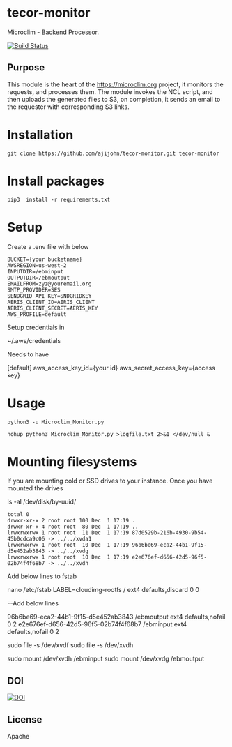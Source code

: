 tecor-monitor
=============

Microclim - Backend Processor.

[![Build Status](https://travis-ci.org/ajijohn/tecor-monitor.svg)](https://travis-ci.org/ajijohn/tecor-monitor)

## Purpose

This module is the heart of the https://microclim.org project, it monitors the requests, and processes
them. The module invokes the NCL script, and then uploads the generated files to S3, on completion, it 
sends an email to the requester with corresponding S3 links.
 
# Installation
```
git clone https://github.com/ajijohn/tecor-monitor.git tecor-monitor
```

# Install packages
```
pip3  install -r requirements.txt 
```
 
# Setup

Create a .env file with below

```
BUCKET={your bucketname}
AWSREGION=us-west-2
INPUTDIR=/ebminput
OUTPUTDIR=/ebmoutput
EMAILFROM=zyz@youremail.org
SMTP_PROVIDER=SES
SENDGRID_API_KEY=SNDGRIDKEY
AERIS_CLIENT_ID=AERIS_CLIENT
AERIS_CLIENT_SECRET=AERIS_KEY
AWS_PROFILE=default
```


Setup credentials in 

~/.aws/credentials

Needs to have 

[default]
aws_access_key_id={your id}
aws_secret_access_key={access key}

# Usage
```
python3 -u Microclim_Monitor.py

nohup python3 Microclim_Monitor.py >logfile.txt 2>&1 </dev/null &
```

# Mounting filesystems

If you are mounting cold or SSD drives to your instance. Once you have mounted the drives

ls -al /dev/disk/by-uuid/
```
total 0
drwxr-xr-x 2 root root 100 Dec  1 17:19 .
drwxr-xr-x 4 root root  80 Dec  1 17:19 ..
lrwxrwxrwx 1 root root  11 Dec  1 17:19 87d0529b-216b-4930-9b54-45b0cdca9c06 -> ../../xvda1
lrwxrwxrwx 1 root root  10 Dec  1 17:19 96b6be69-eca2-44b1-9f15-d5e452ab3843 -> ../../xvdg
lrwxrwxrwx 1 root root  10 Dec  1 17:19 e2e676ef-d656-42d5-96f5-02b74f4f68b7 -> ../../xvdh
```

Add below lines to fstab


nano /etc/fstab
LABEL=cloudimg-rootfs   /        ext4   defaults,discard        0 0


--Add below lines

96b6be69-eca2-44b1-9f15-d5e452ab3843 /ebmoutput ext4    defaults,nofail        0       2
e2e676ef-d656-42d5-96f5-02b74f4f68b7 /ebminput  ext4    defaults,nofail        0       2

sudo file -s /dev/xvdf
sudo file -s /dev/xvdh
   


sudo mount /dev/xvdh /ebminput
sudo mount /dev/xvdg /ebmoutput
   
   
## DOI
[![DOI](https://zenodo.org/badge/68495458.svg)](https://zenodo.org/badge/latestdoi/68495458)

## License

Apache